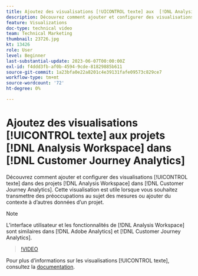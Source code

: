 ```yaml
---
title: Ajoutez des visualisations [!UICONTROL texte] aux  [!DNL Analysis Workspace] projets
description: Découvrez comment ajouter et configurer des visualisations [!UICONTROL texte] dans [!DNL Analysis Workspace] projets dans [!DNL Customer Journey Analytics].
feature: Visualizations
doc-type: technical video
team: Technical Marketing
thumbnail: 23726.jpg
kt: 13426
role: User
level: Beginner
last-substantial-update: 2023-06-07T00:00:00Z
exl-id: f4ddd3fb-af0b-4594-9cde-81829885b611
source-git-commit: 1a23bfa0e22a8201c4e39131fafe09573c829ce7
workflow-type: tm+mt
source-wordcount: '72'
ht-degree: 0%

---
```


# Ajoutez des visualisations [!UICONTROL texte] aux projets [!DNL Analysis Workspace] dans [!DNL Customer Journey Analytics]

Découvrez comment ajouter et configurer des visualisations [!UICONTROL texte] dans des projets [!DNL Analysis Workspace] dans [!DNL Customer Journey Analytics]. Cette visualisation est utile lorsque vous souhaitez transmettre des préoccupations au sujet des mesures ou ajouter du contexte à d’autres données d’un projet.

>[!NOTE]
>
>L’interface utilisateur et les fonctionnalités de [!DNL Analysis Workspace] sont similaires dans [!DNL Adobe Analytics] et [!DNL Customer Journey Analytics].

>[!VIDEO](https://video.tv.adobe.com/v/328087/?quality=12&learn=on&captions=fre_fr)

Pour plus d’informations sur les visualisations [!UICONTROL texte], consultez la [documentation](https://experienceleague.adobe.com/docs/analytics-platform/using/cja-workspace/visualizations/text.html?lang=fr).
